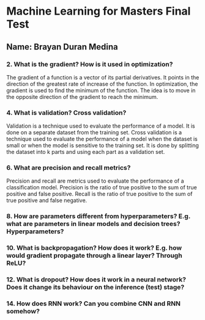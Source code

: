 # Machine Learning for Masters Final Test

## Name: Brayan Duran Medina

### 2. What is the gradient? How is it used in optimization?

The gradient of a function is a vector of its partial derivatives. It points in the direction of the greatest rate of increase of the function. In optimization, the gradient is used to find the minimum of the function. The idea is to move in the opposite direction of the gradient to reach the minimum.

### 4. What is validation? Cross validation?

Validation is a technique used to evaluate the performance of a model. It is done on a separate dataset from the training set. Cross validation is a technique used to evaluate the performance of a model when the dataset is small or when the model is sensitive to the training set. It is done by splitting the dataset into k parts and using each part as a validation set.

### 6. What are precision and recall metrics?

Precision and recall are metrics used to evaluate the performance of a classification model. Precision is the ratio of true positive to the sum of true positive and false positive. Recall is the ratio of true positive to the sum of true positive and false negative.

### 8. How are parameters different from hyperparameters? E.g. what are parameters in linear models and decision trees? Hyperparameters?

### 10. What is backpropagation? How does it work? E.g. how would gradient propagate through a linear layer? Through ReLU?

### 12. What is dropout? How does it work in a neural network? Does it change its behaviour on the inference (test) stage?

### 14. How does RNN work? Can you combine CNN and RNN somehow?

